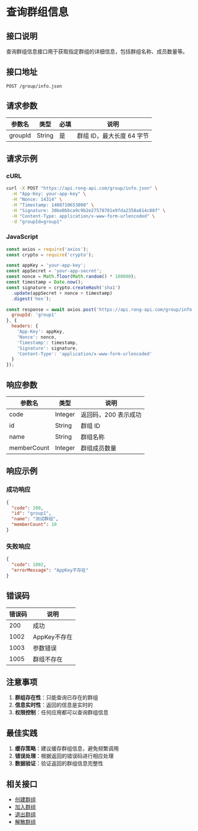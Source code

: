 # 查询群组信息

## 接口说明

查询群组信息接口用于获取指定群组的详细信息，包括群组名称、成员数量等。

## 接口地址

```
POST /group/info.json
```

## 请求参数

| 参数名 | 类型 | 必填 | 说明 |
|--------|------|------|------|
| groupId | String | 是 | 群组 ID，最大长度 64 字节 |

## 请求示例

### cURL
```bash
curl -X POST "https://api.rong-api.com/group/info.json" \
  -H "App-Key: your-app-key" \
  -H "Nonce: 14314" \
  -H "Timestamp: 1408710653000" \
  -H "Signature: 30be0bbca9c9b2e27578701e9fda2358a814c88f" \
  -H "Content-Type: application/x-www-form-urlencoded" \
  -d "groupId=group1"
```

### JavaScript
```javascript
const axios = require('axios');
const crypto = require('crypto');

const appKey = 'your-app-key';
const appSecret = 'your-app-secret';
const nonce = Math.floor(Math.random() * 100000);
const timestamp = Date.now();
const signature = crypto.createHash('sha1')
  .update(appSecret + nonce + timestamp)
  .digest('hex');

const response = await axios.post('https://api.rong-api.com/group/info.json', {
  groupId: 'group1'
}, {
  headers: {
    'App-Key': appKey,
    'Nonce': nonce,
    'Timestamp': timestamp,
    'Signature': signature,
    'Content-Type': 'application/x-www-form-urlencoded'
  }
});
```

## 响应参数

| 参数名 | 类型 | 说明 |
|--------|------|------|
| code | Integer | 返回码，200 表示成功 |
| id | String | 群组 ID |
| name | String | 群组名称 |
| memberCount | Integer | 群组成员数量 |

## 响应示例

### 成功响应
```json
{
  "code": 200,
  "id": "group1",
  "name": "测试群组",
  "memberCount": 10
}
```

### 失败响应
```json
{
  "code": 1002,
  "errorMessage": "AppKey不存在"
}
```

## 错误码

| 错误码 | 说明 |
|--------|------|
| 200 | 成功 |
| 1002 | AppKey不存在 |
| 1003 | 参数错误 |
| 1005 | 群组不存在 |

## 注意事项

1. **群组存在性**：只能查询已存在的群组
2. **信息实时性**：返回的信息是实时的
3. **权限控制**：任何应用都可以查询群组信息

## 最佳实践

1. **缓存策略**：建议缓存群组信息，避免频繁调用
2. **错误处理**：根据返回的错误码进行相应处理
3. **数据验证**：验证返回的群组信息完整性

## 相关接口

- [创建群组](/api/im/group/create)
- [加入群组](/api/im/group/join)
- [退出群组](/api/im/group/quit)
- [解散群组](/api/im/group/dismiss) 